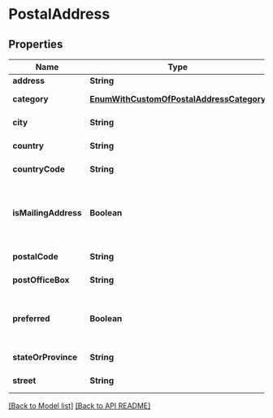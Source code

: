 
# PostalAddress
## Properties
Name | Type | Description | Notes
------------ | ------------- | ------------- | -------------
**address** | **String** | Address.              |  [optional]
**category** | [**EnumWithCustomOfPostalAddressCategory**](EnumWithCustomOfPostalAddressCategory.md) | Address category.              |  [optional]
**city** | **String** | Address&#39;s city.              |  [optional]
**country** | **String** | Address&#39;s country.              |  [optional]
**countryCode** | **String** | Country code.              |  [optional]
**isMailingAddress** | **Boolean** | Defines whether address may be used for mailing.              | 
**postalCode** | **String** | Postal code.              |  [optional]
**postOfficeBox** | **String** | Post Office box.              |  [optional]
**preferred** | **Boolean** | Defines whether postal address is preferred.              | 
**stateOrProvince** | **String** | Address&#39;s region.              |  [optional]
**street** | **String** | Address&#39;s street.              |  [optional]




[[Back to Model list]](Models.md) [[Back to API README]](README.md)

